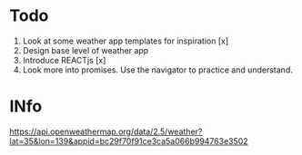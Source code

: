# Todo

1. Look at some weather app templates for inspiration [x]
2. Design base level of weather app
3. Introduce REACTjs [x]
4. Look more into promises. Use the navigator to practice and understand.

# INfo

https://api.openweathermap.org/data/2.5/weather?lat=35&lon=139&appid=bc29f70f91ce3ca5a066b994763e3502
